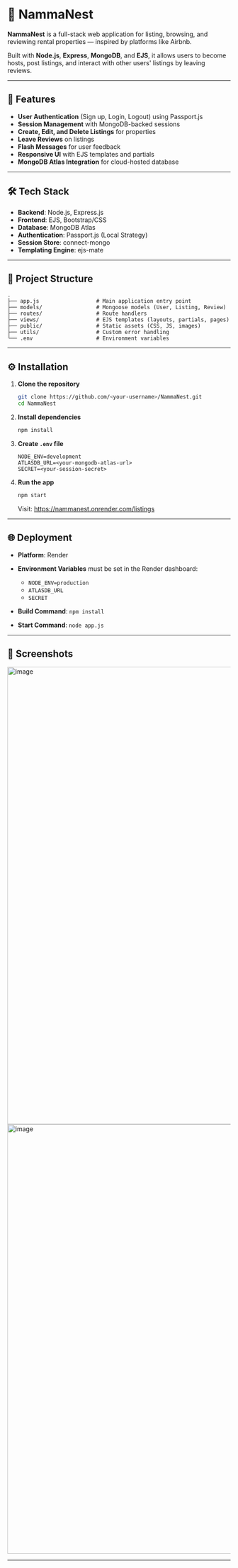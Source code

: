 
# 🏡 NammaNest

**NammaNest** is a full-stack web application for listing, browsing, and reviewing rental properties — inspired by platforms like Airbnb.

Built with **Node.js**, **Express**, **MongoDB**, and **EJS**, it allows users to become hosts, post listings, and interact with other users' listings by leaving reviews.

---

## 🚀 Features

* **User Authentication** (Sign up, Login, Logout) using Passport.js
* **Session Management** with MongoDB-backed sessions
* **Create, Edit, and Delete Listings** for properties
* **Leave Reviews** on listings
* **Flash Messages** for user feedback
* **Responsive UI** with EJS templates and partials
* **MongoDB Atlas Integration** for cloud-hosted database

---

## 🛠️ Tech Stack

* **Backend**: Node.js, Express.js
* **Frontend**: EJS, Bootstrap/CSS
* **Database**: MongoDB Atlas
* **Authentication**: Passport.js (Local Strategy)
* **Session Store**: connect-mongo
* **Templating Engine**: ejs-mate

---

## 📂 Project Structure

```
.
├── app.js                  # Main application entry point
├── models/                 # Mongoose models (User, Listing, Review)
├── routes/                 # Route handlers
├── views/                  # EJS templates (layouts, partials, pages)
├── public/                 # Static assets (CSS, JS, images)
├── utils/                  # Custom error handling
└── .env                    # Environment variables
```

---

## ⚙️ Installation

1. **Clone the repository**

   ```bash
   git clone https://github.com/<your-username>/NammaNest.git
   cd NammaNest
   ```

2. **Install dependencies**

   ```bash
   npm install
   ```

3. **Create `.env` file**

   ```env
   NODE_ENV=development
   ATLASDB_URL=<your-mongodb-atlas-url>
   SECRET=<your-session-secret>
   ```

4. **Run the app**

   ```bash
   npm start
   ```

   Visit: https://nammanest.onrender.com/listings

---

## 🌐 Deployment

* **Platform**: Render
* **Environment Variables** must be set in the Render dashboard:

  * `NODE_ENV=production`
  * `ATLASDB_URL`
  * `SECRET`
* **Build Command**: `npm install`
* **Start Command**: `node app.js`

---

## 📸 Screenshots

<img width="1901" height="1032" alt="image" src="https://github.com/user-attachments/assets/58cdd7e6-0a59-4f2b-a52d-7c13b5c7f3a9" />
<img width="1919" height="969" alt="image" src="https://github.com/user-attachments/assets/76492ff2-d335-4e31-a914-b60e54412f68" />

---
